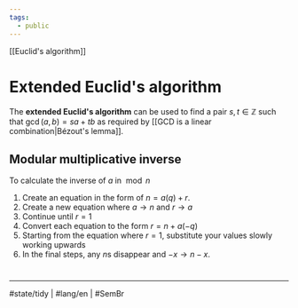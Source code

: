 ```yaml
---
tags:
  - public
---
```

[[Euclid's algorithm]]
# Extended Euclid's algorithm
The **extended Euclid's algorithm** can be used to find a pair $s,t \in \mathbb{Z}$ such that $\gcd(a,b) = sa + tb$ as required by [[GCD is a linear combination|Bézout's lemma]].


## Modular multiplicative inverse
To calculate the inverse of $a$ in $\bmod n$

1. Create an equation in the form of $n = a(q) + r$.
2. Create a new equation where $a \to n$ and $r \to a$
3. Continue until $r = 1$
4. Convert each equation to the form $r = n + a(-q)$
5. Starting from the equation where $r = 1$, substitute your values slowly working upwards
6. In the final steps, any $n$s disappear and $-x \to n-x$.


#
---
#state/tidy | #lang/en | #SemBr 